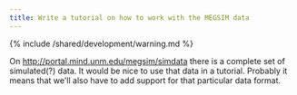 ```yaml
---
title: Write a tutorial on how to work with the MEGSIM data
---
```


{% include /shared/development/warning.md %}


On <http://portal.mind.unm.edu/megsim/simdata> there is a complete set of simulated(?) data. It would be nice to use that data in a tutorial. Probably it means that we'll also have to add support for that particular data format.
